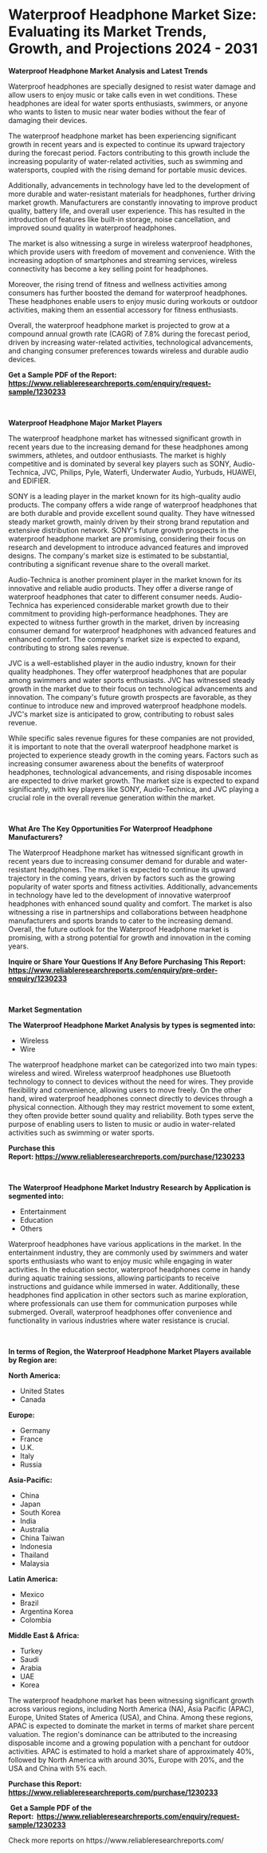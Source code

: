 <p><h1>Waterproof Headphone Market Size: Evaluating its Market Trends, Growth, and Projections 2024 - 2031</h1></p><p><strong>Waterproof Headphone Market Analysis and Latest Trends</strong></p>
<p><p>Waterproof headphones are specially designed to resist water damage and allow users to enjoy music or take calls even in wet conditions. These headphones are ideal for water sports enthusiasts, swimmers, or anyone who wants to listen to music near water bodies without the fear of damaging their devices.</p><p>The waterproof headphone market has been experiencing significant growth in recent years and is expected to continue its upward trajectory during the forecast period. Factors contributing to this growth include the increasing popularity of water-related activities, such as swimming and watersports, coupled with the rising demand for portable music devices.</p><p>Additionally, advancements in technology have led to the development of more durable and water-resistant materials for headphones, further driving market growth. Manufacturers are constantly innovating to improve product quality, battery life, and overall user experience. This has resulted in the introduction of features like built-in storage, noise cancellation, and improved sound quality in waterproof headphones.</p><p>The market is also witnessing a surge in wireless waterproof headphones, which provide users with freedom of movement and convenience. With the increasing adoption of smartphones and streaming services, wireless connectivity has become a key selling point for headphones.</p><p>Moreover, the rising trend of fitness and wellness activities among consumers has further boosted the demand for waterproof headphones. These headphones enable users to enjoy music during workouts or outdoor activities, making them an essential accessory for fitness enthusiasts.</p><p>Overall, the waterproof headphone market is projected to grow at a compound annual growth rate (CAGR) of 7.8% during the forecast period, driven by increasing water-related activities, technological advancements, and changing consumer preferences towards wireless and durable audio devices.</p></p>
<p><strong>Get a Sample PDF of the Report:&nbsp; <a href="https://www.reliableresearchreports.com/enquiry/request-sample/1230233">https://www.reliableresearchreports.com/enquiry/request-sample/1230233</a></strong></p>
<p>&nbsp;</p>
<p><strong>Waterproof Headphone Major Market Players</strong></p>
<p><p>The waterproof headphone market has witnessed significant growth in recent years due to the increasing demand for these headphones among swimmers, athletes, and outdoor enthusiasts. The market is highly competitive and is dominated by several key players such as SONY, Audio-Technica, JVC, Philips, Pyle, Waterfi, Underwater Audio, Yurbuds, HUAWEI, and EDIFIER.</p><p>SONY is a leading player in the market known for its high-quality audio products. The company offers a wide range of waterproof headphones that are both durable and provide excellent sound quality. They have witnessed steady market growth, mainly driven by their strong brand reputation and extensive distribution network. SONY's future growth prospects in the waterproof headphone market are promising, considering their focus on research and development to introduce advanced features and improved designs. The company's market size is estimated to be substantial, contributing a significant revenue share to the overall market.</p><p>Audio-Technica is another prominent player in the market known for its innovative and reliable audio products. They offer a diverse range of waterproof headphones that cater to different consumer needs. Audio-Technica has experienced considerable market growth due to their commitment to providing high-performance headphones. They are expected to witness further growth in the market, driven by increasing consumer demand for waterproof headphones with advanced features and enhanced comfort. The company's market size is expected to expand, contributing to strong sales revenue.</p><p>JVC is a well-established player in the audio industry, known for their quality headphones. They offer waterproof headphones that are popular among swimmers and water sports enthusiasts. JVC has witnessed steady growth in the market due to their focus on technological advancements and innovation. The company's future growth prospects are favorable, as they continue to introduce new and improved waterproof headphone models. JVC's market size is anticipated to grow, contributing to robust sales revenue.</p><p>While specific sales revenue figures for these companies are not provided, it is important to note that the overall waterproof headphone market is projected to experience steady growth in the coming years. Factors such as increasing consumer awareness about the benefits of waterproof headphones, technological advancements, and rising disposable incomes are expected to drive market growth. The market size is expected to expand significantly, with key players like SONY, Audio-Technica, and JVC playing a crucial role in the overall revenue generation within the market.</p></p>
<p>&nbsp;</p>
<p><strong>What Are The Key Opportunities For Waterproof Headphone Manufacturers?</strong></p>
<p><p>The Waterproof Headphone market has witnessed significant growth in recent years due to increasing consumer demand for durable and water-resistant headphones. The market is expected to continue its upward trajectory in the coming years, driven by factors such as the growing popularity of water sports and fitness activities. Additionally, advancements in technology have led to the development of innovative waterproof headphones with enhanced sound quality and comfort. The market is also witnessing a rise in partnerships and collaborations between headphone manufacturers and sports brands to cater to the increasing demand. Overall, the future outlook for the Waterproof Headphone market is promising, with a strong potential for growth and innovation in the coming years.</p></p>
<p><strong>Inquire or Share Your Questions If Any Before Purchasing This Report: <a href="https://www.reliableresearchreports.com/enquiry/pre-order-enquiry/1230233">https://www.reliableresearchreports.com/enquiry/pre-order-enquiry/1230233</a></strong></p>
<p>&nbsp;</p>
<p><strong>Market Segmentation</strong></p>
<p><strong>The Waterproof Headphone Market Analysis by types is segmented into:</strong></p>
<p><ul><li>Wireless</li><li>Wire</li></ul></p>
<p><p>The waterproof headphone market can be categorized into two main types: wireless and wired. Wireless waterproof headphones use Bluetooth technology to connect to devices without the need for wires. They provide flexibility and convenience, allowing users to move freely. On the other hand, wired waterproof headphones connect directly to devices through a physical connection. Although they may restrict movement to some extent, they often provide better sound quality and reliability. Both types serve the purpose of enabling users to listen to music or audio in water-related activities such as swimming or water sports.</p></p>
<p><strong>Purchase this Report:&nbsp;<a href="https://www.reliableresearchreports.com/purchase/1230233">https://www.reliableresearchreports.com/purchase/1230233</a></strong></p>
<p>&nbsp;</p>
<p><strong>The Waterproof Headphone Market Industry Research by Application is segmented into:</strong></p>
<p><ul><li>Entertainment</li><li>Education</li><li>Others</li></ul></p>
<p><p>Waterproof headphones have various applications in the market. In the entertainment industry, they are commonly used by swimmers and water sports enthusiasts who want to enjoy music while engaging in water activities. In the education sector, waterproof headphones come in handy during aquatic training sessions, allowing participants to receive instructions and guidance while immersed in water. Additionally, these headphones find application in other sectors such as marine exploration, where professionals can use them for communication purposes while submerged. Overall, waterproof headphones offer convenience and functionality in various industries where water resistance is crucial.</p></p>
<p>&nbsp;</p>
<p><strong>In terms of Region, the Waterproof Headphone Market Players available by Region are:</strong></p>
<p>
    <p> <strong> North America: </strong>
        <ul>
            <li>United States</li>
            <li>Canada</li>
        </ul>
        </p> 
    <p> <strong> Europe: </strong>
        <ul>
            <li>Germany</li>
            <li>France</li>
            <li>U.K.</li>
            <li>Italy</li>
            <li>Russia</li>
        </ul>
        </p> 
    <p> <strong> Asia-Pacific: </strong>
        <ul>
            <li>China</li>
            <li>Japan</li>
            <li>South Korea</li>
            <li>India</li>
            <li>Australia</li>
            <li>China Taiwan</li>
            <li>Indonesia</li>
            <li>Thailand</li>
            <li>Malaysia</li>
        </ul>
        </p> 
    <p> <strong> Latin America: </strong>
        <ul>
            <li>Mexico</li>
            <li>Brazil</li>
            <li>Argentina Korea</li>
            <li>Colombia</li>
        </ul>
        </p> 
    <p> <strong> Middle East & Africa: </strong>
        <ul>
            <li>Turkey</li>
            <li>Saudi</li>
            <li>Arabia</li>
            <li>UAE</li>
            <li>Korea</li>
        </ul>
    </p>
    </p>
<p><p>The waterproof headphone market has been witnessing significant growth across various regions, including North America (NA), Asia Pacific (APAC), Europe, United States of America (USA), and China. Among these regions, APAC is expected to dominate the market in terms of market share percent valuation. The region's dominance can be attributed to the increasing disposable income and a growing population with a penchant for outdoor activities. APAC is estimated to hold a market share of approximately 40%, followed by North America with around 30%, Europe with 20%, and the USA and China with 5% each.</p></p>
<p><strong>Purchase this Report: <a href="https://www.reliableresearchreports.com/purchase/1230233">https://www.reliableresearchreports.com/purchase/1230233</a></strong></p>
<p>&nbsp;<strong>Get a Sample PDF of the Report:&nbsp;&nbsp;<a href="https://www.reliableresearchreports.com/enquiry/request-sample/1230233">https://www.reliableresearchreports.com/enquiry/request-sample/1230233</a></strong></p>
<p><strong></strong></p>
<p>Check more reports on https://www.reliableresearchreports.com/</p>